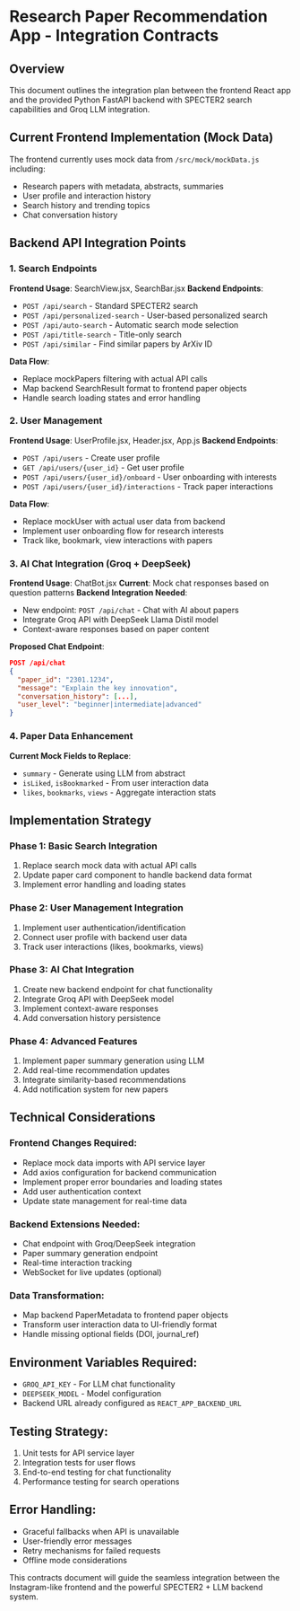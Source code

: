 # Research Paper Recommendation App - Integration Contracts

## Overview
This document outlines the integration plan between the frontend React app and the provided Python FastAPI backend with SPECTER2 search capabilities and Groq LLM integration.

## Current Frontend Implementation (Mock Data)
The frontend currently uses mock data from `/src/mock/mockData.js` including:
- Research papers with metadata, abstracts, summaries
- User profile and interaction history
- Search history and trending topics
- Chat conversation history

## Backend API Integration Points

### 1. Search Endpoints
**Frontend Usage**: SearchView.jsx, SearchBar.jsx
**Backend Endpoints**:
- `POST /api/search` - Standard SPECTER2 search
- `POST /api/personalized-search` - User-based personalized search
- `POST /api/auto-search` - Automatic search mode selection  
- `POST /api/title-search` - Title-only search
- `POST /api/similar` - Find similar papers by ArXiv ID

**Data Flow**:
- Replace mockPapers filtering with actual API calls
- Map backend SearchResult format to frontend paper objects
- Handle search loading states and error handling

### 2. User Management
**Frontend Usage**: UserProfile.jsx, Header.jsx, App.js
**Backend Endpoints**:
- `POST /api/users` - Create user profile
- `GET /api/users/{user_id}` - Get user profile  
- `POST /api/users/{user_id}/onboard` - User onboarding with interests
- `POST /api/users/{user_id}/interactions` - Track paper interactions

**Data Flow**:
- Replace mockUser with actual user data from backend
- Implement user onboarding flow for research interests
- Track like, bookmark, view interactions with papers

### 3. AI Chat Integration (Groq + DeepSeek)
**Frontend Usage**: ChatBot.jsx
**Current**: Mock chat responses based on question patterns
**Backend Integration Needed**:
- New endpoint: `POST /api/chat` - Chat with AI about papers
- Integrate Groq API with DeepSeek Llama Distil model
- Context-aware responses based on paper content

**Proposed Chat Endpoint**:
```json
POST /api/chat
{
  "paper_id": "2301.1234",
  "message": "Explain the key innovation",
  "conversation_history": [...],
  "user_level": "beginner|intermediate|advanced"
}
```

### 4. Paper Data Enhancement
**Current Mock Fields to Replace**:
- `summary` - Generate using LLM from abstract
- `isLiked`, `isBookmarked` - From user interaction data
- `likes`, `bookmarks`, `views` - Aggregate interaction stats

## Implementation Strategy

### Phase 1: Basic Search Integration
1. Replace search mock data with actual API calls
2. Update paper card component to handle backend data format
3. Implement error handling and loading states

### Phase 2: User Management Integration  
1. Implement user authentication/identification
2. Connect user profile with backend user data
3. Track user interactions (likes, bookmarks, views)

### Phase 3: AI Chat Integration
1. Create new backend endpoint for chat functionality
2. Integrate Groq API with DeepSeek model
3. Implement context-aware responses
4. Add conversation history persistence

### Phase 4: Advanced Features
1. Implement paper summary generation using LLM
2. Add real-time recommendation updates
3. Integrate similarity-based recommendations
4. Add notification system for new papers

## Technical Considerations

### Frontend Changes Required:
- Replace mock data imports with API service layer
- Add axios configuration for backend communication
- Implement proper error boundaries and loading states
- Add user authentication context
- Update state management for real-time data

### Backend Extensions Needed:
- Chat endpoint with Groq/DeepSeek integration
- Paper summary generation endpoint
- Real-time interaction tracking
- WebSocket for live updates (optional)

### Data Transformation:
- Map backend PaperMetadata to frontend paper objects
- Transform user interaction data to UI-friendly format
- Handle missing optional fields (DOI, journal_ref)

## Environment Variables Required:
- `GROQ_API_KEY` - For LLM chat functionality
- `DEEPSEEK_MODEL` - Model configuration
- Backend URL already configured as `REACT_APP_BACKEND_URL`

## Testing Strategy:
1. Unit tests for API service layer
2. Integration tests for user flows
3. End-to-end testing for chat functionality
4. Performance testing for search operations

## Error Handling:
- Graceful fallbacks when API is unavailable
- User-friendly error messages
- Retry mechanisms for failed requests
- Offline mode considerations

This contracts document will guide the seamless integration between the Instagram-like frontend and the powerful SPECTER2 + LLM backend system.